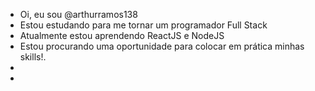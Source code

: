 -  Oi, eu sou @arthurramos138
-  Estou estudando para me tornar um programador Full Stack
-  Atualmente estou aprendendo ReactJS e  NodeJS
- Estou procurando uma oportunidade para colocar  em prática minhas skills!.  
-  
-  
